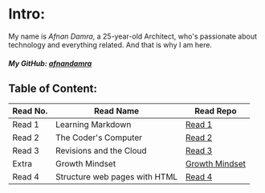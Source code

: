 # Intro:
My name is *Afnan Damra*, a 25-year-old Architect, who's passionate about technology and everything related. And that is why I am here.
##### My GitHub: [afnandamra](https://github.com/afnandamra)


## Table of Content:

| Read No. | Read Name | Read Repo |
| --- | --- | --- |
| Read 1 | Learning Markdown | [Read 1](https://afnandamra.github.io/reading-notes/Read%201) |
| Read 2 | The Coder's Computer | [Read 2](https://afnandamra.github.io/reading-notes/Read%202) |
| Read 3 | Revisions and the Cloud | [Read 3](https://afnandamra.github.io/reading-notes/Read%203) |
| Extra | Growth Mindset | [Growth Mindset](https://afnandamra.github.io/reading-notes/Growth%20Mindset) |
| Read 4 | Structure web pages with HTML | [Read 4](https://afnandamra.github.io/reading-notes/Read%204)
